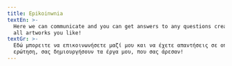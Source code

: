 ```yaml
---
title: Epikoinwnia
textEn: >-
  Here we can communicate and you can get answers to any questions created about
  all artworks you like!
textGr: >-
  Εδώ μπορειτε να επικοινωνήσετε μαζί μου και να έχετε απαντήσεις σε οποιαδήποτε
  ερώτηση, σας δημιουργήσουν τα έργα μου, που σας άρεσαν!
---
```


